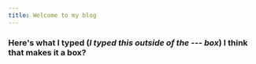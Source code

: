 ```yaml
---
title: Welcome to my blog
---
```


### Here's what I typed (*I typed this outside of the --- box*) I think that makes it a box?
